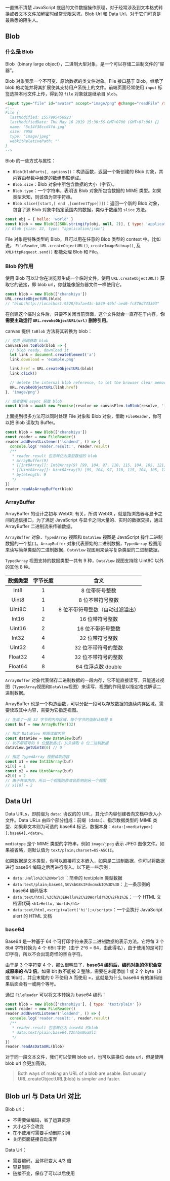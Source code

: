 [pixiv: 69317501]: # 'https://chanshiyu.com/poi/2019/49.jpg'

一直搞不清楚 JavaScript 底层的文件数据操作原理，对于经常涉及到文本格式转换或者文本文件加解密时经常无限采坑，Blob Url 和 Data Url，对于它们可真是最熟悉的陌生人。 

## Blob

### 什么是 Blob

Blob（binary large object），二进制大型对象，是一个可以存储二进制文件的“容器”。

Blob 对象表示一个不可变、原始数据的类文件对象。File 接口基于 Blob，继承了 blob 的功能并将其扩展使其支持用户系统上的文件。前端页面经常使用 `input` 标签选择本地文件上传，得到的 `file` 对象就是继承自 `blob`。

```html
<input type="file" id="avatar" accept="image/png" @change="readFile" />
<!-- 
File {
  lastModified: 1557995456923 
  lastModifiedDate: Thu May 16 2019 15:30:56 GMT+0700 (GMT+07:00) {}
  name: "5c14f38ccd4fd.jpg"
  size: 7958
  type: "image/jpeg"
  webkitRelativePath: ""
}
-->
```

Blob 的一些方式与属性：

- `Blob(blobParts[, options])`：构造函数，返回一个新创建的 Blob 对象，其内容由参数中给定的数组串联组成。
- `Blob.size`：Blob 对象中所包含数据的大小（字节）。
- `Blob.type`：一个字符串，表明该 Blob 对象所包含数据的 MIME 类型。如果类型未知，则该值为空字符串。
- `Blob.slice([start,[ end ,[contentType]]])`：返回一个新的 Blob 对象，包含了源 Blob 对象中指定范围内的数据，类似于数组的 `slice` 方法。

```javascript
const obj = { hello: 'world' }
const blob = new Blob([JSON.stringify(obj, null, 2)], { type: 'application/json' })
// Blob {size: 22, type: "application/json"}
```

File 对象是特殊类型的 Blob，且可以用在任意的 Blob 类型的 context 中。比如说， `FileReader`, `URL.createObjectURL()`, `createImageBitmap()`, 及 `XMLHttpRequest.send()` 都能处理 Blob 和 File。

### Blob 的作用

使用 Blob 可以让你在浏览器生成一个临时文件，使用 `URL.createObjectURL()` 获取它的链接，即 blob url，你就能像服务器文件一样使用它。

```javascript
const blob = new Blob(['chanshiyu'])
URL.createObjectURL(blob)
// "blob:http://localhost:9528/9afae43c-b849-49bf-aed6-fc876d743303"
```

在创建这个临时文件后，只要不关闭当前页面，这个文件就会一直存在于内存，**你需要主动运行 `URL.revokeObjectURL(url)` 删除引用**。

canvas 提供 `toBlob` 方法将其转换为 blob：

```javascript
// 使用 回调获取 blob
canvasElem.toBlob(blob => {
  // blob ready, download it
  let link = document.createElement('a')
  link.download = 'example.png'

  link.href = URL.createObjectURL(blob)
  link.click()

  // delete the internal blob reference, to let the browser clear memory from it
  URL.revokeObjectURL(link.href)
}, 'image/png')

// 或者使用 async 获取 blob
const blob = await new Promise(resolve => canvasElem.toBlob(resolve, 'image/png'))
```

上面提到很多方法可以同时处理 File 对象和 Blob 对象，借助 `FileReader`，你可以把 Blob 读取为 Buffer。

```javascript
const blob = new Blob(['chanshiyu'])
const reader = new FileReader()
reader.addEventListener('loadend', () => {
  console.log('reader.result:', reader.result)
  /**
   * reader.result 包含转化为类型数组的 blob
   * ArrayBuffer(9)
   * [[Int8Array]]: Int8Array(9) [99, 104, 97, 110, 115, 104, 105, 121, 117]
   * [[Uint8Array]]: Uint8Array(9) [99, 104, 97, 110, 115, 104, 105, 121, 117]
   * byteLength: 9
   */
})
reader.readAsArrayBuffer(blob)
```

### ArrayBuffer

ArrayBuffer 的设计之初与 WebGL 有关，所谓 WebGL，就是指浏览器与显卡之间的通信接口，为了满足 JavaScript 与显卡之间大量的、实时的数据交换，通过 ArrayBuffer 二进制流来传输数据。

`ArrayBuffer` 对象、`TypedArray` 视图和 `DataView` 视图是 JavaScript 操作二进制数据的一个接口。`ArrayBuffer` 对象代表原始的二进制数据，`TypedArray` 视图用来读写简单类型的二进制数据，`DataView` 视图用来读写复杂类型的二进制数据。

`TypedArray` 视图支持的数据类型一共有 9 种，`DataView` 视图支持除 Uint8C 以外的其他 8 种。

| 数据类型 | 字节长度 |               含义               |
| :------: | :------: | :------------------------------: |
|   Int8   |    1     |          8 位带符号整数          |
|  Uint8   |    1     |         8 位不带符号整数         |
|  Uint8C  |    1     | 8 位不带符号整数（自动过滤溢出） |
|  Int16   |    2     |         16 位带符号整数          |
|  Uint16  |    2     |        16 位不带符号整数         |
|  Int32   |    4     |         32 位带符号整数          |
|  Uint32  |    4     |       32 位不带符号的整数        |
| Float32  |    4     |       32 位不带符号的整数        |
| Float64  |    8     |        64 位浮点数 double        |

`ArrayBuffer` 对象代表储存二进制数据的一段内存，它不能直接读写，只能通过视图（`TypedArray`视图和`DataView`视图）来读写，视图的作用是以指定格式解读二进制数据。

ArrayBuffer 也是一个构造函数，可以分配一段可以存放数据的连续内存区域。需要读取其中内容，需要为它指定视图。

```javascript
// 生成了一段 32 字节的内存区域，每个字节的值默认都是 0
const buf = new ArrayBuffer(32)

// 指定 DataView 视图读取内容
const dataView = new DataView(buf)
// 以不带符号的 8 位整数格式，从头读取 8 位二进制数据
dataView.getUint8(0) // 0

// 指定 TypedArray 视图读取内容
const x1 = new Int32Array(buf)
x1[0] = 1
const x2 = new Uint8Array(buf)
x2[0] = 2
// 由于共享内存，所以一个视图的修改会影响到另一个视图
// x1[0] = 2
```

## Data Url

Data URLs，即前缀为 `data:` 协议的的 URL，其允许内容创建者向文档中嵌入小文件。Data URLs 由四个部分组成：前缀（data:）、指示数据类型的 MIME 类型、如果非文本则为可选的 base64 标记、数据本身：`data:[<mediatype>][;base64],<data>`。

`mediatype` 是个 MIME 类型的字符串，例如 `image/jpeg` 表示 JPEG 图像文件。如果被省略，则默认值为 `text/plain;charset=US-ASCII`。

如果数据是文本类型，你可以直接将文本嵌入，如果是二进制数据，你可以将数据进行 base64 编码之后再进行嵌入。以下是一些示例：

- `data:,Hello%2C%20World!`：简单的 text/plain 类型数据
- `data:text/plain;base64,SGVsbG8sIFdvcmxkIQ%3D%3D`：上一条示例的 base64 编码版本
- `data:text/html,%3Ch1%3EHello%2C%20World!%3C%2Fh1%3E`：一个 HTML 文档源代码 `<h1>Hello, World</h1>`
- `data:text/html,<script>alert('hi');</script>`：一个会执行 JavaScript alert 的 HTML 文档

### base64

Base64 是一种基于 64 个可打印字符来表示二进制数据的表示方法。它将每 3 个 8bit 字符转换为 4 个 6Bit 字符（由于 2^6 = 64，由此得名），由于使用的是可打印字符，所以不会出现奇怪的空白字符。

由于是 3 个字符变 4 个，那么很明显了，**base64 编码后，编码对象的体积会变成原来的 4/3 倍**。如果 bit 数不能被 3 整除，需要在末尾添加 1 或 2 个 byte（8 或 16bit），并且末尾的 0 不使用 A 而使用 =，这就是为什么 base64 有的编码结果后面会有一或两个等号。

通过 `FileReader` 可以将文本转换为 base64 编码：

```javascript
const blob = new Blob(['chanshiyu'], { type: 'text/plain' })
const reader = new FileReader()
reader.addEventListener('loadend', () => {
  console.log('reader.result:', reader.result)
  /**
   * reader.result 包含转化为 base64 的blob
   * data:text/plain;base64,Y2hhbnNoaXl1
   */
})
reader.readAsDataURL(blob)
```

对于同一段文本文件，我们可以使用 blob url，也可以装换位 data url，但是使用 blob url 会更加高效。

> Both ways of making an URL of a blob are usable. But usually URL.createObjectURL(blob) is simpler and faster.

## Blob url 与 Data Url 对比

Blob url：

- 不需要做编码，省了运算资源
- 大小也不会改变
- 在不使用时需要手动删除引用
- 关闭页面链接自动废弃

Data Url：

- 需要编码，且体积变大 4/3 倍
- 容易删除
- 链接不变，保存了可以以后使用
